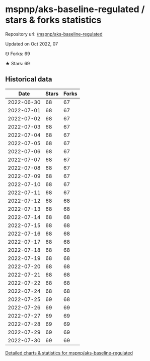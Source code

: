# mspnp/aks-baseline-regulated / stars & forks statistics

Repository url: [/mspnp/aks-baseline-regulated](https://github.com/mspnp/aks-baseline-regulated)

Updated on Oct 2022, 07

☋ Forks: 69

★ Stars: 69

## Historical data
| Date | Stars | Forks |
|------|-------|-------|
| 2022-06-30 | 68 | 67 | 
| 2022-07-01 | 68 | 67 | 
| 2022-07-02 | 68 | 67 | 
| 2022-07-03 | 68 | 67 | 
| 2022-07-04 | 68 | 67 | 
| 2022-07-05 | 68 | 67 | 
| 2022-07-06 | 68 | 67 | 
| 2022-07-07 | 68 | 67 | 
| 2022-07-08 | 68 | 67 | 
| 2022-07-09 | 68 | 67 | 
| 2022-07-10 | 68 | 67 | 
| 2022-07-11 | 68 | 67 | 
| 2022-07-12 | 68 | 68 | 
| 2022-07-13 | 68 | 68 | 
| 2022-07-14 | 68 | 68 | 
| 2022-07-15 | 68 | 68 | 
| 2022-07-16 | 68 | 68 | 
| 2022-07-17 | 68 | 68 | 
| 2022-07-18 | 68 | 68 | 
| 2022-07-19 | 68 | 68 | 
| 2022-07-20 | 68 | 68 | 
| 2022-07-21 | 68 | 68 | 
| 2022-07-22 | 68 | 68 | 
| 2022-07-24 | 68 | 68 | 
| 2022-07-25 | 69 | 68 | 
| 2022-07-26 | 69 | 69 | 
| 2022-07-27 | 69 | 69 | 
| 2022-07-28 | 69 | 69 | 
| 2022-07-29 | 69 | 69 | 
| 2022-07-30 | 69 | 69 | 


[Detailed charts & statistics for mspnp/aks-baseline-regulated](https://reviewgithub.com/rep/mspnp/aks-baseline-regulated)
